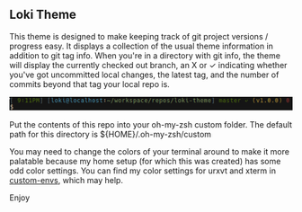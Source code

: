 ## Loki Theme ##

This theme is designed to make keeping track of git project versions / progress easy. It displays a collection of the usual theme information in addition to git tag info. When you're in a directory with git info, the theme will display the currently checked out branch, an X or ✓ indicating whether you've got uncommitted local changes, the latest tag, and the number of commits beyond that tag your local repo is.

![alt text](scap.png "loki-theme in urvxt, captured with scrot")

Put the contents of this repo into your oh-my-zsh custom folder. The default path for this directory is ${HOME}/.oh-my-zsh/custom

You may need to change the colors of your terminal around to make it more palatable because my home setup (for which this was created) has some odd color settings. You can find my color settings for urxvt and xterm in <a href="https://github.com/subtlepseudonym/custom-envs/tree/master/Xresources/.Xresources.d">custom-envs</a>, which may help.

Enjoy
